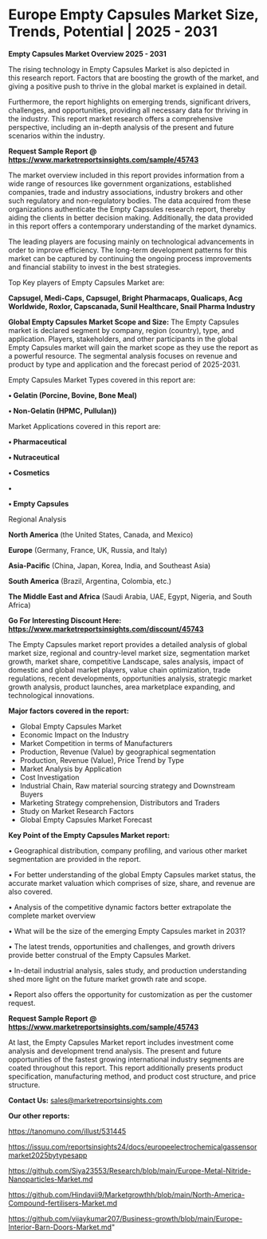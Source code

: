 # Europe Empty Capsules Market Size, Trends, Potential | 2025 - 2031

<Strong> Empty Capsules Market Overview 2025 - 2031</strong>

The rising technology in Empty Capsules Market is also depicted in this research report. Factors that are boosting the growth of the market, and giving a positive push to thrive in the global market is explained in detail.

Furthermore, the report highlights on emerging trends, significant drivers, challenges, and opportunities, providing all necessary data for thriving in the industry. This report market research offers a comprehensive perspective, including an in-depth analysis of the present and future scenarios within the industry.

<strong>Request Sample Report @ <a href=https://www.marketreportsinsights.com/sample/45743>https://www.marketreportsinsights.com/sample/45743</a></strong>

The market overview included in this report provides information from a wide range of resources like government organizations, established companies, trade and industry associations, industry brokers and other such regulatory and non-regulatory bodies. The data acquired from these organizations authenticate the Empty Capsules research report, thereby aiding the clients in better decision making. Additionally, the data provided in this report offers a contemporary understanding of the market dynamics.

The leading players are focusing mainly on technological advancements in order to improve efficiency. The long-term development patterns for this market can be captured by continuing the ongoing process improvements and financial stability to invest in the best strategies.

Top Key players of Empty Capsules Market are:

<strong>Capsugel, Medi-Caps, Capsugel, Bright Pharmacaps, Qualicaps, Acg Worldwide, Roxlor, Capscanada, Sunil Healthcare, Snail Pharma Industry</strong>

<strong><b>Global Empty Capsules Market Scope and Size:</b></strong>
The Empty Capsules market is declared segment by company, region (country), type, and application. Players, stakeholders, and other participants in the global Empty Capsules market will gain the market scope as they use the report as a powerful resource. The segmental analysis focuses on revenue and product by type and application and the forecast period of 2025-2031.

Empty Capsules Market Types covered in this report are:

<strong>•  Gelatin (Porcine, Bovine, Bone Meal)

•  Non-Gelatin (HPMC, Pullulan))</strong>

Market Applications covered in this report are:

<strong>•  Pharmaceutical

•  Nutraceutical

•  Cosmetics

•  

•  Empty Capsules</strong> 

Regional Analysis

<strong>North America</strong> (the United States, Canada, and Mexico)

<strong>Europe</strong> (Germany, France, UK, Russia, and Italy)

<strong>Asia-Pacific</strong> (China, Japan, Korea, India, and Southeast Asia)

<strong>South America</strong> (Brazil, Argentina, Colombia, etc.)

<strong>The Middle East and Africa</strong> (Saudi Arabia, UAE, Egypt, Nigeria, and South Africa)

<strong>Go For Interesting Discount Here: <a href=https://www.marketreportsinsights.com/discount/45743>https://www.marketreportsinsights.com/discount/45743</a></strong>

The Empty Capsules market report provides a detailed analysis of global market size, regional and country-level market size, segmentation market growth, market share, competitive Landscape, sales analysis, impact of domestic and global market players, value chain optimization, trade regulations, recent developments, opportunities analysis, strategic market growth analysis, product launches, area marketplace expanding, and technological innovations.

<strong><b>Major factors covered in the report:</b></strong>
<ul>
  <li>Global Empty Capsules Market </li>
  <li>Economic Impact on the Industry</li>
  <li>Market Competition in terms of Manufacturers</li>
  <li>Production, Revenue (Value) by geographical segmentation</li>
  <li>Production, Revenue (Value), Price Trend by Type</li>
  <li>Market Analysis by Application</li>
  <li>Cost Investigation</li>
  <li>Industrial Chain, Raw material sourcing strategy and Downstream Buyers</li>
  <li>Marketing Strategy comprehension, Distributors and Traders</li>
  <li>Study on Market Research Factors</li>
  <li>Global Empty Capsules Market Forecast</li>
</ul>

<strong><b>Key Point of the Empty Capsules Market report:</b></strong>

• Geographical distribution, company profiling, and various other market segmentation are provided in the report.

• For better understanding of the global Empty Capsules market status, the accurate market valuation which comprises of size, share, and revenue are also covered.

• Analysis of the competitive dynamic factors better extrapolate the complete market overview

• What will be the size of the emerging Empty Capsules market in 2031?

• The latest trends, opportunities and challenges, and growth drivers provide better construal of the Empty Capsules Market.

• In-detail industrial analysis, sales study, and production understanding shed more light on the future market growth rate and scope.

• Report also offers the opportunity for customization as per the customer request.

<strong>Request Sample Report @ <a href=https://www.marketreportsinsights.com/sample/45743>https://www.marketreportsinsights.com/sample/45743</a></strong>

At last, the Empty Capsules Market report includes investment come analysis and development trend analysis. The present and future opportunities of the fastest growing international industry segments are coated throughout this report. This report additionally presents product specification, manufacturing method, and product cost structure, and price structure.

<strong>Contact Us:</strong>
sales@marketreportsinsights.com

<strong>Our other reports:</strong>

<a href=https://tanomuno.com/illust/531445>https://tanomuno.com/illust/531445</a>

<a href=https://issuu.com/reportsinsights24/docs/europeelectrochemicalgassensormarket2025bytypesapp>https://issuu.com/reportsinsights24/docs/europeelectrochemicalgassensormarket2025bytypesapp</a>

<a href=https://github.com/Siya23553/Research/blob/main/Europe-Metal-Nitride-Nanoparticles-Market.md>https://github.com/Siya23553/Research/blob/main/Europe-Metal-Nitride-Nanoparticles-Market.md</a>

<a href=https://github.com/Hindavii9/Marketgrowthh/blob/main/North-America-Compound-fertilisers-Market.md>https://github.com/Hindavii9/Marketgrowthh/blob/main/North-America-Compound-fertilisers-Market.md</a>

<a href=https://github.com/vijaykumar207/Business-growth/blob/main/Europe-Interior-Barn-Doors-Market.md>https://github.com/vijaykumar207/Business-growth/blob/main/Europe-Interior-Barn-Doors-Market.md</a>"
